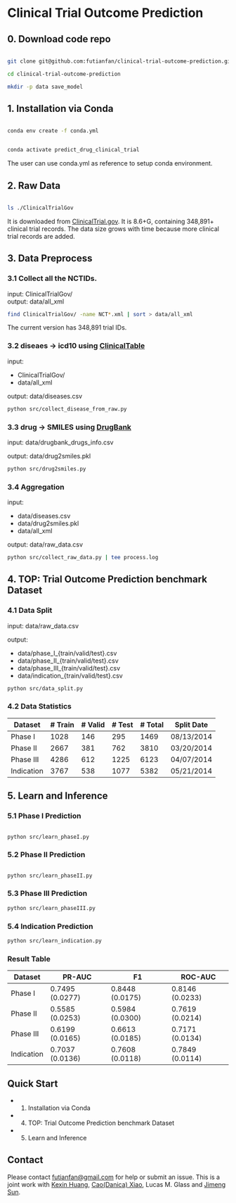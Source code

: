 # Clinical Trial Outcome Prediction

















## 0. Download code repo

```bash 

git clone git@github.com:futianfan/clinical-trial-outcome-prediction.git

cd clinical-trial-outcome-prediction 

mkdir -p data save_model 

```























## 1. Installation via Conda 

```bash

conda env create -f conda.yml


conda activate predict_drug_clinical_trial
```

The user can use conda.yml as reference to setup conda environment. 







































## 2. Raw Data 

```bash

ls ./ClinicalTrialGov  

```

It is downloaded from [ClinicalTrial.gov](https://clinicaltrials.gov/). 
It is 8.6+G, containing 348,891+ clinical trial records. 
The data size grows with time because more clinical trial records are added.  




































































## 3. Data Preprocess 


### 3.1 Collect all the NCTIDs.
input: ClinicalTrialGov/   
output: data/all_xml 
```bash
find ClinicalTrialGov/ -name NCT*.xml | sort > data/all_xml
```
The current version has 348,891 trial IDs. 


### 3.2 diseaes -> icd10 using [ClinicalTable](https://clinicaltables.nlm.nih.gov/)
input: 
* ClinicalTrialGov/  
* data/all_xml   

output:	data/diseases.csv  
```bash 
python src/collect_disease_from_raw.py
```


### 3.3 drug -> SMILES using [DrugBank](https://go.drugbank.com/)


input: data/drugbank_drugs_info.csv   

output: data/drug2smiles.pkl   
```bash
python src/drug2smiles.py 
```



### 3.4 Aggregation

input:     
* data/diseases.csv  
* data/drug2smiles.pkl  
* data/all_xml         

output: data/raw_data.csv
```bash
python src/collect_raw_data.py | tee process.log 
```

























## 4. TOP: Trial Outcome Prediction benchmark Dataset 



### 4.1 Data Split 

input: data/raw_data.csv 


output: 
* data/phase_I_{train/valid/test}.csv 
* data/phase_II_{train/valid/test}.csv 
* data/phase_III_{train/valid/test}.csv 
* data/indication_{train/valid/test}.csv 


```bash
python src/data_split.py 
```


### 4.2 Data Statistics 

| Dataset  | \# Train | \# Valid | \# Test | \# Total | Split Date |
|-----------------|-------------|-------------|------------|-------------|------------|
| Phase I |  1028  |  146  |  295  |   1469  |  08/13/2014  | 
| Phase II | 2667 |  381 | 762  |   3810  |  03/20/2014  | 
| Phase III |  4286  |  612  |  1225 |  6123  |  04/07/2014  | 
| Indication |  3767  |  538  |  1077   |  5382  |  05/21/2014  | 


































## 5. Learn and Inference 





### 5.1 Phase I Prediction

```bash

python src/learn_phaseI.py

```


### 5.2 Phase II Prediction

```bash

python src/learn_phaseII.py


```

### 5.3 Phase III Prediction

```bash
python src/learn_phaseIII.py
```

### 5.4 Indication Prediction

```bash
python src/learn_indication.py 
```

### Result Table 

| Dataset  | PR-AUC | F1 | ROC-AUC |
|-----------------|-------------|-------------|------------|
| Phase I | 0.7495 (0.0277) | 0.8448 (0.0175) | 0.8146 (0.0233)   |    
| Phase II | 0.5585 (0.0253) | 0.5984 (0.0300) | 0.7619 (0.0214)  |    
| Phase III | 0.6199 (0.0165) | 0.6613 (0.0185) | 0.7171 (0.0134) |    
| Indication | 0.7037 (0.0136) | 0.7608 (0.0118) | 0.7849 (0.0114)  |   





 



















## Quick Start 

* 1. Installation via Conda
* 4. TOP: Trial Outcome Prediction benchmark Dataset 
* 5. Learn and Inference



## Contact

Please contact futianfan@gmail.com for help or submit an issue. This is a joint work with [Kexin Huang](https://www.kexinhuang.com/), [Cao(Danica) Xiao](https://sites.google.com/view/danicaxiao/), Lucas M. Glass and [Jimeng Sun](http://sunlab.org/). 

























